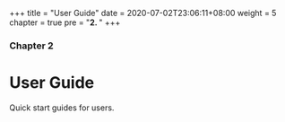 +++
title = "User Guide"
date = 2020-07-02T23:06:11+08:00
weight = 5
chapter = true
pre = "<b>2. </b>"
+++

### Chapter 2

# User Guide

Quick start guides for users.
